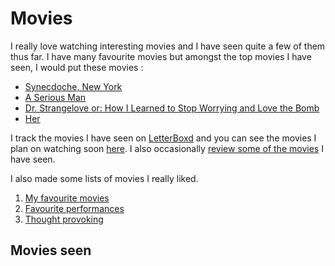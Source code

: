 # Movies
I really love watching interesting movies and I have seen quite a few of them thus far. I have many favourite movies but amongst the top movies I have seen, I would put these movies : 

- [Synecdoche, New York](https://letterboxd.com/film/synecdoche-new-york/)
- [A Serious Man](https://letterboxd.com/film/a-serious-man/)
- [Dr. Strangelove or: How I Learned to Stop Worrying and Love the Bomb](https://letterboxd.com/film/dr-strangelove-or-how-i-learned-to-stop-worrying-and-love-the-bomb/)
- [Her](https://letterboxd.com/film/her/)

I track the movies I have seen on [LetterBoxd](https://letterboxd.com/NikitaVoloboev/) and you can see the movies I plan on watching soon [here](./watching-movies.md). I also occasionally [review some of the movies](https://letterboxd.com/nikitavoloboev/films/reviews/by/added/) I have seen.

I also made some lists of movies I really liked. 

1. [My favourite movies](https://letterboxd.com/nikitavoloboev/list/absolutely-incredible/)
2. [Favourite performances](https://letterboxd.com/nikitavoloboev/list/favourite-performances/)
3. [Thought provoking](https://letterboxd.com/nikitavoloboev/list/thought-provoking/)

## Movies seen
